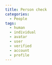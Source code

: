 ```yaml
---
title: Person check
categories:
  - People
tags:
  - human
  - individual
  - avatar
  - user
  - verified
  - account
  - profile
---
```

